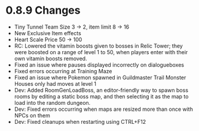 # 0.8.9 Changes #

* Tiny Tunnel Team Size 3 -> 2, item limit 8 -> 16
* New Exclusive Item effects
* Heart Scale Price 50 -> 100
* RC: Lowered the vitamin boosts given to bosses in Relic Tower; they were boosted on a range of level 1 to 50, when players enter with their own vitamin boosts removed.
* Fixed an issue where pauses displayed incorrectly on dialogueboxes
* Fixed errors occurring at Training Maze
* Fixed an issue where Pokemon spawned in Guildmaster Trail Monster Houses only had moves at level 1
* Dev: Added RoomGenLoadBoss, an editor-friendly way to spawn boss rooms by editing a static boss map, and then selecting it as the map to load into the random dungeon.
* Dev: Fixed errors occurring when maps are resized more than once with NPCs on them
* Dev: Fixed cleanups when restarting using CTRL+F12